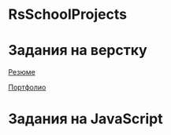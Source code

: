 # RsSchoolProjects

# Задания на верстку

[Резюме](https://slavagusev.github.io/rsschool-cv/)

[Портфолио]( https://rolling-scopes-school.github.io/slavagusev-JSFEPRESCHOOL/portfolio/)


# Задания на JavaScript

